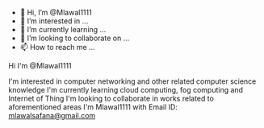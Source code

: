 - 👋 Hi, I’m @Mlawal1111
- 👀 I’m interested in ...
- 🌱 I’m currently learning ...
- 💞️ I’m looking to collaborate on ...
- 📫 How to reach me ...

<!---
Mlawal1111/Mlawal1111 is a ✨ special ✨ repository because its `README.md` (this file) appears on your GitHub profile.
You can click the Preview link to take a look at your changes.
--->Hi I'm @Mlawal1111
I'm interested in computer networking and other related computer science knowledge
I'm currently learning cloud computing, fog computing and Internet of Thing
I'm looking to collaborate in works related to aforementioned areas 
I'm Mlawal1111 with Email ID: mlawalsafana@gmail.com
